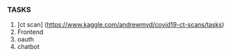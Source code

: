 ### TASKS
1. [ct scan] (https://www.kaggle.com/andrewmvd/covid19-ct-scans/tasks)
2. Frontend
3. oauth
4. chatbot
